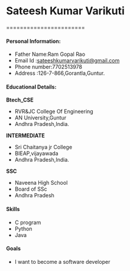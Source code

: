 # Sateesh Kumar Varikuti
=======================

#### Personal Information:
- Father Name:Ram Gopal Rao
- Email Id   :sateeshkumarvarikuti@gmail.com
- Phone number:7702513978
- Address     :126-7-866,Gorantla,Guntur.

#### Educational Details:
**Btech_CSE**
- RVR&JC College Of Engineering
- AN University,Guntur
- Andhra Pradesh,India.

**INTERMEDIATE**
- Sri Chaitanya jr College
- BIEAP,vijayawada
- Andhra Pradesh,India.

**SSC**
- Naveena High School
- Board of SSc
- Andhra Pradesh

#### Skills
- C program
- Python
- Java

#### Goals
- I want to become a software developer


